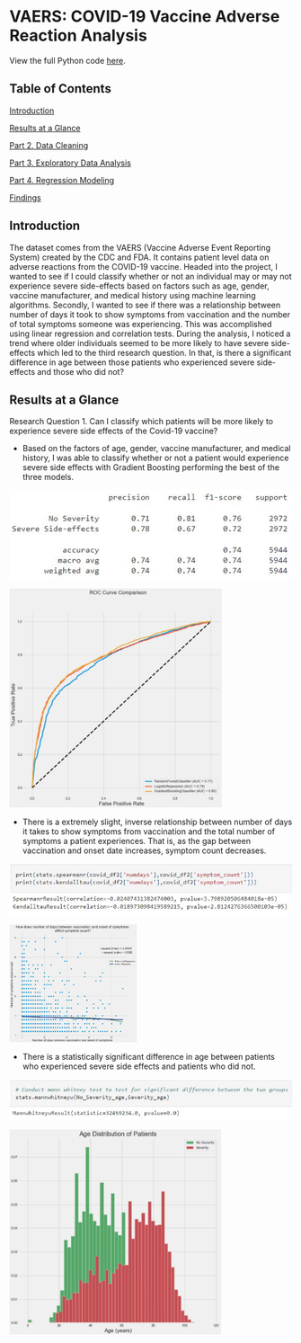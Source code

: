 # VAERS: COVID-19 Vaccine Adverse Reaction Analysis

View the full Python code [here](https://github.com/dallas-hutch/VAERS/blob/main/VAERS_Analysis.ipynb).

## Table of Contents
[Introduction](#introduction)

[Results at a Glance](#results-at-a-glance)

[Part 2. Data Cleaning](#2-data-cleaning)

[Part 3. Exploratory Data Analysis](#3-exploratory-data-analysis)

[Part 4. Regression Modeling](#4-regression-modeling)

[Findings](#findings)

## Introduction
The dataset comes from the VAERS (Vaccine Adverse Event Reporting System) created by the CDC and FDA. It contains patient level data on adverse reactions from the COVID-19 vaccine. Headed into the project, I wanted to see if I could classify whether or not an individual may or may not experience severe side-effects based on factors such as age, gender, vaccine manufacturer, and medical history using machine learning algorithms. Secondly, I wanted to see if there was a relationship between number of days it took to show symptoms from vaccination and the number of total symptoms someone was experiencing. This was accomplished using linear regression and correlation tests. During the analysis, I noticed a trend where older individuals seemed to be more likely to have severe side-effects which led to the third research question. In that, is there a significant difference in age between those patients who experienced severe side-effects and those who did not?

## Results at a Glance
Research Question 1. Can I classify which patients will be more likely to experience severe side effects of the Covid-19 vaccine?
- Based on the factors of age, gender, vaccine manufacturer, and medical history, I was able to classify whether or not a patient would experience severe side effects with Gradient Boosting performing the best of the three models.

![](https://github.com/dallas-hutch/Covid19-Vaccine-Reaction-Analysis/blob/main/images/gradientboosting_classificationreport.JPG)

<img src="https://github.com/dallas-hutch/Covid19-Vaccine-Reaction-Analysis/blob/main/images/auc_curvecomparison.JPG" width=75% height=45%>

- There is a extremely slight, inverse relationship between number of days it takes to show symptoms from vaccination and the total number of symptoms a patient experiences. That is, as the gap between vaccination and onset date increases, symptom count decreases.

![](https://github.com/dallas-hutch/Covid19-Vaccine-Reaction-Analysis/blob/main/images/regression_significancetesting.JPG)

<img src="https://github.com/dallas-hutch/Covid19-Vaccine-Reaction-Analysis/blob/main/images/lin_regression_fit.JPG" width=45% height=45%>

- There is a statistically significant difference in age between patients who experienced severe side effects and patients who did not.

![](https://github.com/dallas-hutch/Covid19-Vaccine-Reaction-Analysis/blob/main/images/mannwhitneyu_test.JPG)

<img src="https://github.com/dallas-hutch/Covid19-Vaccine-Reaction-Analysis/blob/main/images/age_dist_plot.JPG" width=75% height=35%>
